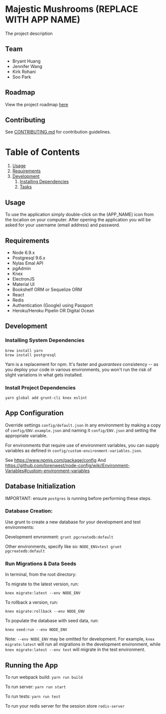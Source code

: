 # Majestic Mushrooms (REPLACE WITH APP NAME)

The project description

## Team

- Bryant Huang
- Jennifer Wang
- Kirk Rohani
- Soo Park

## Roadmap

View the project roadmap [here](https://docs.google.com/document/d/1mt4K9bqHS1zIeejx9vtdj4LopGqEdqqY94ZmrbRnXQU/edit#heading=h.ihjn7e6kkht8)

## Contributing

See [CONTRIBUTING.md](CONTRIBUTING.md) for contribution guidelines.

# Table of Contents

1. [Usage](#Usage)
1. [Requirements](#requirements)
1. [Development](#development)
    1. [Installing Dependencies](#installing-dependencies)
    1. [Tasks](#tasks)

## Usage

To use the application simply double-click on the (APP_NAME) icon from the location on your computer. After opening the application you will be asked for your username (email address) and password.

## Requirements

- Node 6.9.x
- Postgresql 9.6.x
- Nylas Emal API
- pgAdmin
- Knex
- ElectronJS
- Material UI
- Bookshelf ORM or Sequelize ORM
- React
- Redis
- Authentication (Google) using Passport
- Heroku/Heroku Pipelin OR Digital Ocean



## Development

### Installing System Dependencies

```
brew install yarn
brew install postgresql
```

Yarn is a replacement for npm. It's faster and *guarantees* consistency -- as you deploy your code in various environments, you won't run the risk of slight variations in what gets installed.

### Install Project Dependencies

```
yarn global add grunt-cli knex eslint
```

## App Configuration

Override settings `config/default.json` in any environment by making a copy of `config/ENV.example.json` and naming it `config/ENV.json` and setting the appropriate variable. 

For environments that require use of environment variables, you can supply variables as defined in `config/custom-environment-variables.json`.

See https://www.npmjs.com/package/config
And https://github.com/lorenwest/node-config/wiki/Environment-Variables#custom-environment-variables

## Database Initialization

IMPORTANT: ensure `postgres` is running before performing these steps.

### Database Creation:

Use grunt to create a new database for your development and test environments:

Development envronment: `grunt pgcreatedb:default`

Other environments, specify like so: `NODE_ENV=test grunt pgcreatedb:default`

### Run Migrations & Data Seeds

In terminal, from the root directory:

To migrate to the latest version, run:

`knex migrate:latest --env NODE_ENV`

To rollback a version, run:

`knex migrate:rollback --env NODE_ENV`

To populate the database with seed data, run:

`knex seed:run --env NODE_ENV`

Note: `--env NODE_ENV` may be omitted for development. For example, `knex migrate:latest` will run all migrations in the development environment, while `knex migrate:latest --env test` will migrate in the test environment.

## Running the App

To run webpack build: `yarn run build`

To run server: `yarn run start`

To run tests: `yarn run test`

To run your redis server for the session store `redis-server`



